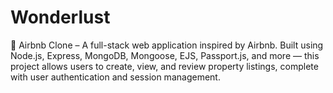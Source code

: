 # Wonderlust
🚀 Airbnb Clone – A full-stack web application inspired by Airbnb. Built using Node.js, Express, MongoDB, Mongoose, EJS, Passport.js, and more — this project allows users to create, view, and review property listings, complete with user authentication and session management.
